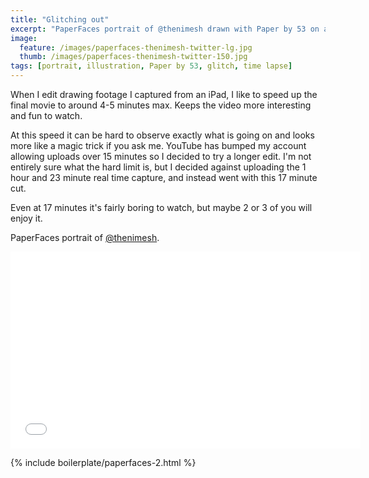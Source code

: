 ```yaml
---
title: "Glitching out"
excerpt: "PaperFaces portrait of @thenimesh drawn with Paper by 53 on an iPad."
image: 
  feature: /images/paperfaces-thenimesh-twitter-lg.jpg
  thumb: /images/paperfaces-thenimesh-twitter-150.jpg
tags: [portrait, illustration, Paper by 53, glitch, time lapse]
---
```


When I edit drawing footage I captured from an iPad, I like to speed up the final movie to around 4-5 minutes max. Keeps the video more interesting and fun to watch.

At this speed it can be hard to observe exactly what is going on and looks more like a magic trick if you ask me. YouTube has bumped my account allowing uploads over 15 minutes so I decided to try a longer edit. I'm not entirely sure what the hard limit is, but I decided against uploading the 1 hour and 23 minute real time capture, and instead went with this 17 minute cut.

Even at 17 minutes it's fairly boring to watch, but maybe 2 or 3 of you will enjoy it.

PaperFaces portrait of [@thenimesh](http://twitter.com/thenimesh).

<iframe width="560" height="315" src="//www.youtube.com/embed/s4WEGH5r-1c" frameborder="0"> </iframe>

{% include boilerplate/paperfaces-2.html %}
